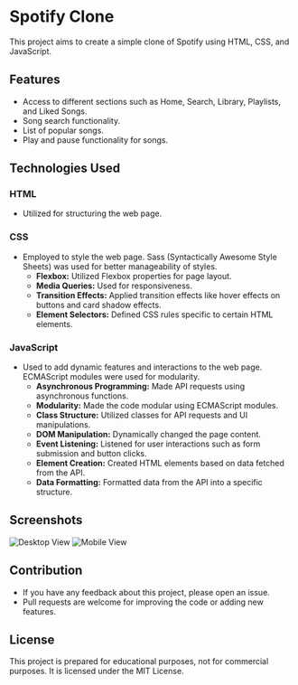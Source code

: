 # Spotify Clone

This project aims to create a simple clone of Spotify using HTML, CSS, and JavaScript.

## Features

- Access to different sections such as Home, Search, Library, Playlists, and Liked Songs.
- Song search functionality.
- List of popular songs.
- Play and pause functionality for songs.

## Technologies Used

### HTML

- Utilized for structuring the web page.

### CSS

- Employed to style the web page. Sass (Syntactically Awesome Style Sheets) was used for better manageability of styles.
  - **Flexbox:** Utilized Flexbox properties for page layout.
  - **Media Queries:** Used for responsiveness.
  - **Transition Effects:** Applied transition effects like hover effects on buttons and card shadow effects.
  - **Element Selectors:** Defined CSS rules specific to certain HTML elements.

### JavaScript

- Used to add dynamic features and interactions to the web page. ECMAScript modules were used for modularity.
  - **Asynchronous Programming:** Made API requests using asynchronous functions.
  - **Modularity:** Made the code modular using ECMAScript modules.
  - **Class Structure:** Utilized classes for API requests and UI manipulations.
  - **DOM Manipulation:** Dynamically changed the page content.
  - **Event Listening:** Listened for user interactions such as form submission and button clicks.
  - **Element Creation:** Created HTML elements based on data fetched from the API.
  - **Data Formatting:** Formatted data from the API into a specific structure.

## Screenshots

![Desktop View](screenshots/desktop.gif)
![Mobile View](screenshots/mobile.gif)

## Contribution

- If you have any feedback about this project, please open an issue.
- Pull requests are welcome for improving the code or adding new features.

## License

This project is prepared for educational purposes, not for commercial purposes. It is licensed under the MIT License.
